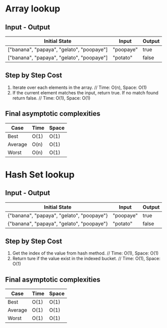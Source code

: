 # Array lookup

## Input - Output
| Initial State | Input |  Output |
| ------- | --------- |--------- |
| ["banana", "papaya", "gelato", "poopaye"] | "poopaye" | true |
| ["banana", "papaya", "gelato", "poopaye"] | "potato" | false |

## Step by Step Cost
1. Iterate over each elements in the array. // Time: O(n), Space: O(1)
2. If the current element matches the input, return true. If no match found return false. // Time: O(1), Space: O(1)

## Final asymptotic complexities
| Case | Time | Space |
| ----- | ---- | ----- |
| Best | O(1) | O(1) |
| Average | O(n) | O(1) |
| Worst | O(n) | O(1) |

# Hash Set lookup

## Input - Output
| Initial State | Input |  Output |
| ------- | --------- |--------- |
| {"banana", "papaya", "gelato", "poopaye"} | "poopaye" | true |
| {"banana", "papaya", "gelato", "poopaye"} | "potato" | false |

## Step by Step Cost
1. Get the index of the value from hash method. // Time: O(1), Space: O(1)
2. Return ture if the value exist in the indexed bucket. // Time: O(1), Space: O(1)

## Final asymptotic complexities
| Case | Time | Space |
| ----- | ---- | ----- |
| Best | O(1) | O(1) |
| Average | O(1) | O(1) |
| Worst | O(1) | O(1) |